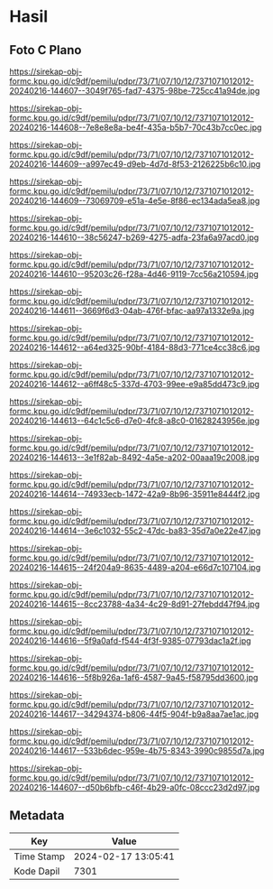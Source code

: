 # Hasil

## Foto C Plano

https://sirekap-obj-formc.kpu.go.id/c9df/pemilu/pdpr/73/71/07/10/12/7371071012012-20240216-144607--3049f765-fad7-4375-98be-725cc41a94de.jpg

https://sirekap-obj-formc.kpu.go.id/c9df/pemilu/pdpr/73/71/07/10/12/7371071012012-20240216-144608--7e8e8e8a-be4f-435a-b5b7-70c43b7cc0ec.jpg

https://sirekap-obj-formc.kpu.go.id/c9df/pemilu/pdpr/73/71/07/10/12/7371071012012-20240216-144609--a997ec49-d9eb-4d7d-8f53-2126225b6c10.jpg

https://sirekap-obj-formc.kpu.go.id/c9df/pemilu/pdpr/73/71/07/10/12/7371071012012-20240216-144609--73069709-e51a-4e5e-8f86-ec134ada5ea8.jpg

https://sirekap-obj-formc.kpu.go.id/c9df/pemilu/pdpr/73/71/07/10/12/7371071012012-20240216-144610--38c56247-b269-4275-adfa-23fa6a97acd0.jpg

https://sirekap-obj-formc.kpu.go.id/c9df/pemilu/pdpr/73/71/07/10/12/7371071012012-20240216-144610--95203c26-f28a-4d46-9119-7cc56a210594.jpg

https://sirekap-obj-formc.kpu.go.id/c9df/pemilu/pdpr/73/71/07/10/12/7371071012012-20240216-144611--3669f6d3-04ab-476f-bfac-aa97a1332e9a.jpg

https://sirekap-obj-formc.kpu.go.id/c9df/pemilu/pdpr/73/71/07/10/12/7371071012012-20240216-144612--a64ed325-90bf-4184-88d3-771ce4cc38c6.jpg

https://sirekap-obj-formc.kpu.go.id/c9df/pemilu/pdpr/73/71/07/10/12/7371071012012-20240216-144612--a6ff48c5-337d-4703-99ee-e9a85dd473c9.jpg

https://sirekap-obj-formc.kpu.go.id/c9df/pemilu/pdpr/73/71/07/10/12/7371071012012-20240216-144613--64c1c5c6-d7e0-4fc8-a8c0-01628243956e.jpg

https://sirekap-obj-formc.kpu.go.id/c9df/pemilu/pdpr/73/71/07/10/12/7371071012012-20240216-144613--3e1f82ab-8492-4a5e-a202-00aaa19c2008.jpg

https://sirekap-obj-formc.kpu.go.id/c9df/pemilu/pdpr/73/71/07/10/12/7371071012012-20240216-144614--74933ecb-1472-42a9-8b96-35911e8444f2.jpg

https://sirekap-obj-formc.kpu.go.id/c9df/pemilu/pdpr/73/71/07/10/12/7371071012012-20240216-144614--3e6c1032-55c2-47dc-ba83-35d7a0e22e47.jpg

https://sirekap-obj-formc.kpu.go.id/c9df/pemilu/pdpr/73/71/07/10/12/7371071012012-20240216-144615--24f204a9-8635-4489-a204-e66d7c107104.jpg

https://sirekap-obj-formc.kpu.go.id/c9df/pemilu/pdpr/73/71/07/10/12/7371071012012-20240216-144615--8cc23788-4a34-4c29-8d91-27febdd47f94.jpg

https://sirekap-obj-formc.kpu.go.id/c9df/pemilu/pdpr/73/71/07/10/12/7371071012012-20240216-144616--5f9a0afd-f544-4f3f-9385-07793dac1a2f.jpg

https://sirekap-obj-formc.kpu.go.id/c9df/pemilu/pdpr/73/71/07/10/12/7371071012012-20240216-144616--5f8b926a-1af6-4587-9a45-f58795dd3600.jpg

https://sirekap-obj-formc.kpu.go.id/c9df/pemilu/pdpr/73/71/07/10/12/7371071012012-20240216-144617--34294374-b806-44f5-904f-b9a8aa7ae1ac.jpg

https://sirekap-obj-formc.kpu.go.id/c9df/pemilu/pdpr/73/71/07/10/12/7371071012012-20240216-144617--533b6dec-959e-4b75-8343-3990c9855d7a.jpg

https://sirekap-obj-formc.kpu.go.id/c9df/pemilu/pdpr/73/71/07/10/12/7371071012012-20240216-144607--d50b6bfb-c46f-4b29-a0fc-08ccc23d2d97.jpg


## Metadata

| Key        | Value               |
| ---------- | ------------------- |
| Time Stamp | 2024-02-17 13:05:41 |
| Kode Dapil | 7301                |



